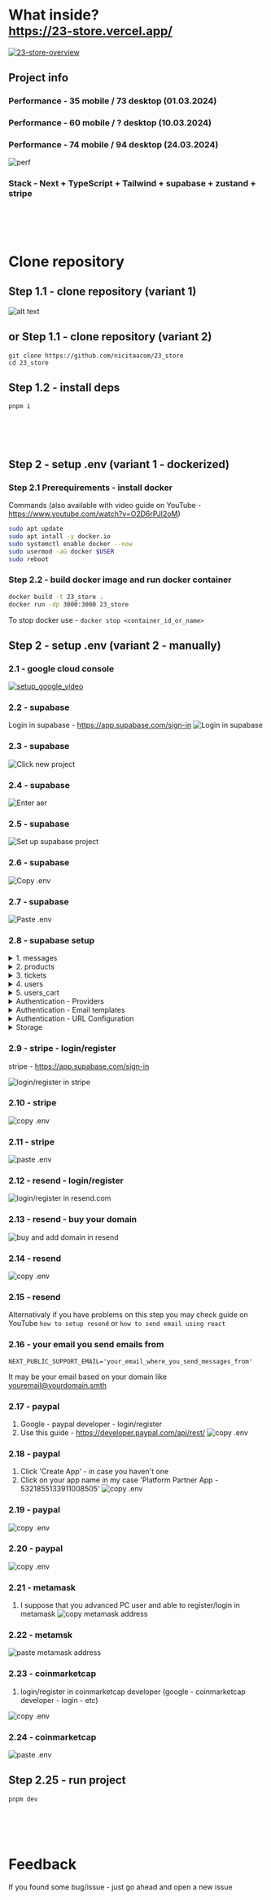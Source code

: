 # What inside? <br/> <sub> https://23-store.vercel.app/</sub>

[![23-store-overview](https://i.imgur.com/F9FiGHK.jpg)](https://streamable.com/1zdhl7)

## Project info

### Performance - 35 mobile / 73 desktop (01.03.2024)

### Performance - 60 mobile / ? desktop (10.03.2024)

### Performance - 74 mobile / 94 desktop (24.03.2024)

![perf](https://i.imgur.com/B6EA55v.png)

### Stack - Next + TypeScript + Tailwind + supabase + zustand + stripe

<br/>
<br/>
<br/>

# Clone repository

## Step 1.1 - clone repository (variant 1)

![alt text](https://i.imgur.com/9KSgjaN.png)

## or Step 1.1 - clone repository (variant 2)

```
git clone https://github.com/nicitaacom/23_store
cd 23_store
```

## Step 1.2 - install deps

```
pnpm i
```

<br/>
<br/>
<br/>

## Step 2 - setup .env (variant 1 - dockerized)

### Step 2.1 Prerequirements - install docker

Commands (also available with video guide on YouTube - https://www.youtube.com/watch?v=O2D6rPJI2oM)

```bash
sudo apt update
sudo apt intall -y docker.io
sudo systemctl enable docker --now
sudo usermod -aG docker $USER
sudo reboot
```

### Step 2.2 - build docker image and run docker container

```bash
docker build -t 23_store .
docker run -dp 3000:3000 23_store
```

To stop docker use - `docker stop <container_id_or_name>`

## Step 2 - setup .env (variant 2 - manually)

### 2.1 - google cloud console

[![setup_google_video](https://i.imgur.com/s8F1YYA.png)](https://streamable.com/blib2f)

### 2.2 - supabase

Login in supabase - https://app.supabase.com/sign-in
![Login in supabase](https://i.imgur.com/zxJFahy.png)

### 2.3 - supabase

![Click new project](https://i.imgur.com/9YZGJ8j.png)

### 2.4 - supabase

![Enter aer](https://i.imgur.com/zxJFahy.png)

### 2.5 - supabase

![Set up supabase project](https://i.imgur.com/0xIb866.png)

### 2.6 - supabase

![Copy .env](https://i.imgur.com/Rh6rHtg.png)

### 2.7 - supabase

![Paste .env](https://i.imgur.com/KI7jpAR.png)

### 2.8 - supabase setup

<details>
<summary>1. messages</summary>

```sql
create table
  public.messages (
    id uuid not null default gen_random_uuid (),
    created_at timestamp with time zone not null default now(),
    ticket_id text not null,
    sender_id text not null,
    sender_username text not null,
    body text not null,
    images text[] null,
    seen boolean not null default false,
    sender_avatar_url text null,
    constraint messages_pkey primary key (id),
    constraint messages_ticket_id_fkey foreign key (ticket_id) references tickets (id)
  ) tablespace pg_default;
```

Allow select for SUPPORT and ADMIN roles

```sql
((( SELECT users.role
   FROM users
  WHERE (users.id = auth.uid())) = 'SUPPORT'::text) OR (( SELECT users.role
   FROM users
  WHERE (users.id = auth.uid())) = 'ADMIN'::text))
```

</details>

<details>
<summary>2. products</summary>

```sql
create table
  public.products (
    price_id character varying not null,
    title character varying not null,
    sub_title character varying not null,
    price numeric not null,
    img_url character varying[] not null,
    on_stock integer not null,
    owner_id uuid not null,
    id character varying not null,
    constraint products_pkey primary key (price_id, owner_id, id),
    constraint products_owner_id_fkey foreign key (owner_id) references auth.users (id) on update cascade on delete cascade
  ) tablespace pg_default;
```

**Allow delete for owner_id**

```sql
(owner_id = auth.uid())
```

**insert for authenticated users**

Target roles - authenticated

```sql
true
```

**select for all users**

```sql
true
```

**update for product owners**

```sql
(owner_id = auth.uid())
```

</details>

<details>
<summary>3. tickets</summary>

```sql
create table
  public.tickets (
    created_at timestamp with time zone not null default now(),
    is_open boolean not null default true,
    owner_username text not null,
    owner_id text not null,
    id text not null,
    last_message_body text not null default ''::text,
    owner_avatar_url text null,
    rate integer null,
    constraint tickets_pkey primary key (id)
  ) tablespace pg_default;
```

**allow close ticket for SUPPORT and ADMIN roles**

```sql
((( SELECT users.role
   FROM users
  WHERE (users.id = auth.uid())) = 'SUPPORT'::text) OR (( SELECT users.role
   FROM users
  WHERE (users.id = auth.uid())) = 'ADMIN'::text))
```

**allow select for SUPPORT and ADMIN**

```sql
((( SELECT users.role
   FROM users
  WHERE (users.id = auth.uid())) = 'SUPPORT'::text) OR (( SELECT users.role
   FROM users
  WHERE (users.id = auth.uid())) = 'ADMIN'::text))
```

</details>

<details>
<summary>4. users</summary>

```sql
create table
  public.users (
    id uuid not null,
    created_at timestamp with time zone not null default now(),
    username text not null,
    email text not null,
    avatar_url text null,
    role text not null default 'USER'::text,
    email_confirmed_at timestamp with time zone null,
    providers text[] null default '{}'::text[],
    constraint users_pkey primary key (id),
    constraint users_id_fkey foreign key (id) references auth.users (id) on update cascade on delete cascade
  ) tablespace pg_default;
```

**allow select for users based on their ids**

```sql
(id = auth.uid())
```

</details>

<details>
<summary>5. users_cart</summary>

```sql
create table
  public.users_cart (
    id uuid not null,
    created_at timestamp with time zone not null default now(),
    cart_products jsonb not null default '{}'::jsonb,
    constraint users_cart1_pkey primary key (id),
    constraint users_cart_id_fkey foreign key (id) references auth.users (id) on update cascade on delete cascade
  ) tablespace pg_default;
```

**allow select based on their id**

```sql
(id = auth.uid())
```

**allow user to update their carts**

```sql
(id = auth.uid())
```

</details>

<details>
<summary>Authentication - Providers</summary>

Email - enabled

- Confirm email - ON
- Secure email change - ON
- Secure password change - OFF
- Mailer OTP Expiration - 86400
- Min password length - 6

Google - enabled

- Client ID (for OAuth) - `paste from .env`
- Client Secret (for OAuth) - `paste from .env`

Twitter - enabled

API key - `paste from .env`
API Secret Key - `paste from .env`

</details>

<details>
<summary>Authentication - Email templates</summary>

Adjust another emails for `Invite user` `Magic link` `Change email address` `Reset password` if needed

Confirm signup

```html
<table style="max-width: 640px; width: 100%;background-color:rgb(32,32,32)" align="center">
  <td style="min-width:100%;margin:0rem;padding:1rem 0rem;text-align:center"></td>

  <tr>
    <td style="text-align:center">
      <img src="https://i.imgur.com/KmMEBux.png" alt="" style="width: 40%;" />
    </td>
  </tr>
  <tr>
    <td style="font-weight: bold; text-align:center;font-size: 18px; color: #666666; padding: 10px 0;">
      Verify your email on 23_store
    </td>
  </tr>
  <tr>
    <td style="text-align: center;">
      <a
        href="{{ .ConfirmationURL }}"
        style="display: inline-block; background-color: #4CAF50; color: #1f1f1f; padding: 10px 20px; text-align: center; text-decoration: none; border-radius: 4px; cursor: pointer; font-weight: bold;">
        Verify email
      </a>
    </td>
  </tr>

  <table style="border-top:1px solid #999999;min-width:100%;margin:1rem 0rem;padding:1rem 0rem;text-align:center">
    <tbody>
      <tr>
        <td>
          <a
            href="{{ .SiteURL }}/support"
            style="color:rgb(64,125,237);text-decoration:none;margin:0px;font-size:0.875rem;line-height:1.25rem;text-align:center;margin-right:1rem"
            target="_blank"
            data-saferedirecturl="https://www.google.com/url?q={{ .SiteURL }}/support&amp;source=gmail&amp;ust=1696683582414000&amp;usg=AOvVaw1cLGx1tiGtSp3MUWJAOiih"
            >Support</a
          >
          <a
            href="{{ .SiteURL }}/feedback"
            style="color:rgb(64,125,237);text-decoration:none;margin:0px;font-size:0.875rem;line-height:1.25rem;text-align:center;margin-right:1rem"
            target="_blank"
            data-saferedirecturl="https://www.google.com/url?q={{ .SiteURL }}/feedback&amp;source=gmail&amp;ust=1696683582414000&amp;usg=AOvVaw2J2syDW1hX-6J6kkisMOBZ"
            >Feedback</a
          >
        </td>
      </tr>
    </tbody>
  </table>
</table>
```

</details>

<details>
<summary>Authentication - URL Configuration</summary>

Site URL - https://23-store.vercel.app<br/>

Redirect URLs: (note that its better to don't use \*\* - use path without \*\* instead)

```md
http://localhost:3023/\*\* (I hate prettier)

https://23-store.vercel.app/auth/callback/credentials

https://23-store.vercel.app/?modal=AuthModal&variant=resetPassword&code=**

https://23-store.vercel.app/error?error_description=**

https://23-store.vercel.app/auth/completed?code=**

https://23-store.vercel.app/**

https://23-store.vercel.app/auth/callback/oauth?provider=**
```

</details>

<details>

<summary>Storage</summary>

1. Create new bucked called 'public' and make 'public bucket' - ON

2. Create RLS policy for that bucket

Allow select and instert for all users

```sql
(bucket_id = 'public'::text)
```

I noticed only here that only authenticated users may instert
so you may adjust this RLS policy if you want

</details>

### 2.9 - stripe - login/register

stripe - https://app.supabase.com/sign-in

![login/register in stripe](https://i.imgur.com/D7OZC93.png)

### 2.10 - stripe

![copy .env](https://i.imgur.com/1BgzWI2.png)

### 2.11 - stripe

![paste .env](https://i.imgur.com/LPiFK31.png)

### 2.12 - resend - login/register

![login/register in resend.com](https://i.imgur.com/reEKSuH.png)

### 2.13 - resend - buy your domain

![buy and add domain in resend](https://i.imgur.com/DAAQgbN.png)

### 2.14 - resend

![copy .env](https://i.imgur.com/gFqtYtU.png)

### 2.15 - resend

Alternativaly if you have problems on this step you may check guide on YouTube
`how to setup resend` or `how to send email using react`

### 2.16 - your email you send emails from

`NEXT_PUBLIC_SUPPORT_EMAIL='your_email_where_you_send_messages_from'`

It may be your email based on your domain like youremail@yourdomain.smth

### 2.17 - paypal

1. Google - paypal developer - login/register
2. Use this guide - https://developer.paypal.com/api/rest/
   ![copy .env](https://i.imgur.com/8G5BXuq.png)

### 2.18 - paypal

1. Click 'Create App' - in case you haven't one
2. Click on your app name in my case 'Platform Partner App - 5321855133911008505'
   ![copy .env](https://i.imgur.com/ojdT3vb.png)

### 2.19 - paypal

![copy .env](https://i.imgur.com/BLvt8O1.png)

### 2.20 - paypal

![copy .env](https://i.imgur.com/3b0Shg7.png)

### 2.21 - metamask

1. I suppose that you advanced PC user and able to register/login in metamask
   ![copy metamask address](https://i.imgur.com/l9nTHB6.png)

### 2.22 - metamsk

![paste metamask address](https://i.imgur.com/r5Xai6j.png)

### 2.23 - coinmarketcap

1. login/register in coinmarketcap developer (google - coinmarketcap developer - login - etc)

![copy .env](https://i.imgur.com/w2aTQki.png)

### 2.24 - coinmarketcap

![paste .env](https://i.imgur.com/i5n4wDH.png)

## Step 2.25 - run project

```
pnpm dev
```

<br/>
<br/>
<br/>

# Feedback

If you found some bug/issue - just go ahead and open a new issue
